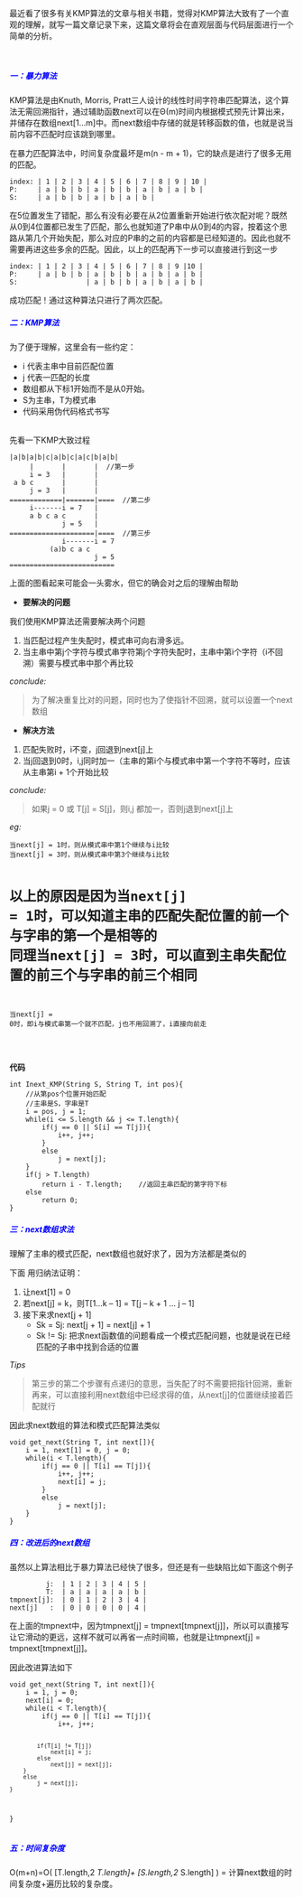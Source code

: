 <p>最近看了很多有关KMP算法的文章与相关书籍，觉得对KMP算法大致有了一个直观的理解，就写一篇文章记录下来，这篇文章将会在直观层面与代码层面进行一个简单的分析。</p>
<p><br></p>
<h5><font color=blue>一：暴力算法</font></h5>
<p>KMP算法是由Knuth, Morris, Pratt三人设计的线性时间字符串匹配算法，这个算法无需回溯指针，通过辅助函数next可以在Θ(m)时间内根据模式预先计算出来，并储存在数组next[1...m]中。而next数组中存储的就是转移函数的值，也就是说当前内容不匹配时应该跳到哪里。</p>
<p>在暴力匹配算法中，时间复杂度最坏是m(n - m + 1)，它的缺点是进行了很多无用的匹配。</p>
<pre class="wp-block-code"><code>index: | 1 | 2 | 3 | 4 | 5 | 6 | 7 | 8 | 9 | 10 |
P:     | a | b | b | a | b | b | a | b | a | b |
S:     | a | b | b | a | b | a | b |</code></pre>
<!-- /wp:code -->
<p>在5位置发生了错配，那么有没有必要在从2位置重新开始进行依次配对呢？既然从0到4位置都已发生了匹配，那么也就知道了P串中从0到4的内容，按着这个思路从第几个开始失配，那么对应的P串的之前的内容都是已经知道的。因此也就不需要再进这些多余的匹配。因此，以上的匹配再下一步可以直接进行到这一步</p>
<!-- wp:code -->
<pre class="wp-block-code"><code>index: | 1 | 2 | 3 | 4 | 5 | 6 | 7 | 8 | 9 |10 |
P:     | a | b | b | a | b | b | a | b | a | b |
S:                 | a | b | b | a | b | a | b |</code></pre>
<!-- /wp:code -->
<!-- wp:paragraph -->
<p>成功匹配！通过这种算法只进行了两次匹配。</p>
<h5><font color=blue>二：KMP算法</font></h5>
<p>为了便于理解，这里会有一些约定：</p>
<ul>
<li>i 代表主串中目前匹配位置</li>
<li>j 代表一匹配的长度</li>
<li>数组都从下标1开始而不是从0开始。</li>
<li>S为主串，T为模式串</li>
<li>代码采用伪代码格式书写</li>
</ul>
<p><br>
先看一下KMP大致过程</p>
<pre><code>|a|b|a|b|c|a|b|c|a|c|b|a|b|
     |       |       |  //第一步
     i = 3   |       |
 a b c       |       |
     j = 3   |       |
=============|=======|====  //第二步
     i-------i = 7   |
     a b c a c       |
             j = 5   |
=====================|====  //第三步
             i-------i = 7
          (a)b c a c
                     j = 5
==========================</code></pre>
<p>上面的图看起来可能会一头雾水，但它的确会对之后的理解由帮助
<br></p>
<ul>
<li><strong>要解决的问题</strong></li>
</ul>
<p>我们使用KMP算法还需要解决两个问题</p>
<ol>
<li>当匹配过程产生失配时，模式串可向右滑多远。</li>
<li>当主串中第j个字符与模式串字符第j个字符失配时，主串中第i个字符（i不回溯）需要与模式串中那个再比较</li>
</ol>
<p><em>conclude:</em></p>
<blockquote>
<p>为了解决重复比对的问题，同时也为了使指针不回溯，就可以设置一个next数组
<br></p>
</blockquote>
<ul>
<li><strong>解决方法</strong></li>
</ul>
<ol>
<li>匹配失败时，i不变，j回退到next[j]上</li>
<li>当j回退到0时，i,j同时加一（主串的第i个与模式串中第一个字符不等时，应该从主串第i + 1个开始比较</li>
</ol>
<p><em>conclude:</em></p>
<blockquote>
<p>如果j = 0 或 T[j] = S[j]，则i,j 都加一，否则j退到next[j]上</p>
</blockquote>
<p><em>eg:</em></p>
<pre><code>当next[j] = 1时，则从模式串中第1个继续与i比较
当next[j] = 3时，则从模式串中第3个继续与i比较

以上的原因是因为当next[j] = 1时，可以知道主串的匹配失配位置的前一个与字串的第一个是相等的
同理当next[j] = 3时，可以直到主串失配位置的前三个与字串的前三个相同
=================================================================================
当next[j] = 0时，即i与模式串第一个就不匹配，j也不用回溯了，i直接向前走</code></pre>
<p><br></p>
<p><strong>代码</strong></p>
<pre><code>int Inext_KMP(String S, String T, int pos){
    //从第pos个位置开始匹配
    //主串是S，字串是T
    i = pos, j = 1;
    while(i <= S.length && j <= T.length){
        if(j == 0 || S[i] == T[j]){
            i++, j++;
        }
        else
            j = next[j];
    }
    if(j > T.length)
        return i - T.length;    //返回主串匹配的第字符下标
    else
        return 0;
}</code></pre>
<h5><font color=blue>三：next数组求法</font></h5>
<p>理解了主串的模式匹配，next数组也就好求了，因为方法都是类似的</p>
<p>下面
用归纳法证明：</p>
<ol>
<li>让next[1] = 0</li>
<li>若next[j] = k，则T[1…k – 1] = T[j – k + 1 … j – 1]</li>
<li>接下来求next[j + 1]
<ul>
<li>Sk = Sj: next[j + 1] = next[j] + 1</li>
<li>Sk != Sj: 把求next函数值的问题看成一个模式匹配问题，也就是说在已经匹配的子串中找到合适的位置</li>
</ul></li>
</ol>
<p><em>Tips</em></p>
<blockquote>
<p>第三步的第二个步骤有点递归的意思，当失配了时不需要把指针回溯，重新再来，可以直接利用next数组中已经求得的值，从next[j]的位置继续接着匹配就行</p>
</blockquote>
<p>因此求next数组的算法和模式匹配算法类似</p>
<pre><code>void get_next(String T, int next[]){
    i = 1, next[1] = 0, j = 0;
    while(i < T.length){
        if(j == 0 || T[i] == T[j]){
            i++, j++;
            next[i] = j;
        }
        else
            j = next[j];
    }
}</code></pre>
<h5><font color=blue>四：改进后的next数组</font></h5>
<p>虽然以上算法相比于暴力算法已经快了很多，但还是有一些缺陷比如下面这个例子</p>
<pre><code>         j:  | 1 | 2 | 3 | 4 | 5 |
         T:  | a | a | a | a | b |
tmpnext[j]:  | 0 | 1 | 2 | 3 | 4 |
next[j]   :  | 0 | 0 | 0 | 0 | 4 |</code></pre>
<p>在上面的tmpnext中，因为tmpnext[j] = tmpnext[tmpnext[j]]，所以可以直接写让它滑动的更远，这样不就可以再省一点时间嘛，也就是让tmpnext[j] = tmpnext[tmpnext[j]]。</p>
<p>因此改进算法如下</p>
<pre><code>void get_next(String T, int next[]){
    i = 1, j = 0;
    next[i] = 0;
    while(i < T.length){
        if(j == 0 || T[i] == T[j]){
            i++, j++;

            if(T[i] != T[j])
                next[i] = j;
            else
                next[j] = next[j];
        }
        else
            j = next[j];
    }
}</code></pre>
<h5><font color=blue>五：时间复杂度</font></h5>
<p>O(m+n)=O( [T.length,2 <em> T.length]+ [S.length,2 </em> S.length] ) = 计算next数组的时间复杂度+遍历比较的复杂度。</p>